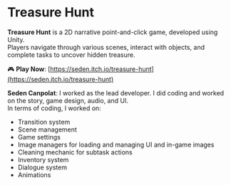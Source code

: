 # Treasure Hunt

**Treasure Hunt** is a 2D narrative point-and-click game, developed using Unity.  
Players navigate through various scenes, interact with objects, and complete tasks to uncover hidden treasure.

🎮 **Play Now**: [https://seden.itch.io/treasure-hunt](https://seden.itch.io/treasure-hunt)


**Seden Canpolat**: I worked as the lead developer. I did coding and worked on the story, game design, audio, and UI.  
 In terms of coding, I worked on:
- Transition system  
- Scene management  
- Game settings  
- Image managers for loading and managing UI and in-game images  
- Cleaning mechanic for subtask actions  
- Inventory system  
- Dialogue system  
- Animations

 
